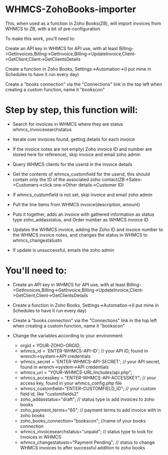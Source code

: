 # WHMCS-ZohoBooks-importer
This, when used as a function in Zoho Books(ZB), will import invoices from WHMCS to ZB, with a bit of pre-configuration.

To make this work, you'll need to:

Create an API key in WHMCS for API use, with at least Billing->GetInvoices,Billing->GetInvoice,Billing->UpdateInvoice,Client->GetClient,Client->GetClientsDetails

Create a function in Zoho Books, Settings->Automation->(I put mine in Schedules to have it run every day)

Create a "books connection" via the "Connections" link in the top left when creating a custom function, name it "bookscon"

# Step by step, this function will:
  * Search for invoices in WHMCS where they are status whmcs_invoicesearchstatus
  
  * Iterate over invoices found, getting details for each invoice
  
  * If the invoice notes are not empty( Zoho invoice ID and number are stored here for reference), skip invoice and email zoho admin
  
  * Query WHMCS clients for the userid in the invoice details
  
 *  Get the contents of whmcs_customfield for the userid, this should contain only the ID of the associated zoho contact(ZB->Sales->Customers->click one->Other details->Customer ID)
  
  * If whmcs_customfield is not set, skip invoice and email zoho admin
  
  * Pull the line items from WHMCS invoice(description, amount)
  
  * Puts it together, adds an invoice with gathered information as status type zoho_addasstatus, and Order number as WHMCS invoice ID
  
  * Updates the WHMCS invoice, adding the Zoho ID and invoice number to the WHMCS invoice notes, and changes the status in WHMCS to whmcs_changestatusto
  
  * If update is unsuccessful, emails the zoho admin
  
# You'll need to:
* Create an API key in WHMCS for API use, with at least Billing->GetInvoices,Billing->GetInvoice,Billing->UpdateInvoice,Client->GetClient,Client->GetClientsDetails

* Create a function in Zoho Books, Settings->Automation->(I put mine in Schedules to have it run every day)

* Create a "books connection" via the "Connections" link in the top left when creating a custom function, name it "bookscon"

* Change the variables according to your environment:
  * orgid = YOUR-ZOHO-ORGID;
  * whmcs_id = 'ENTER-WHMCS-API-ID'; // your API ID, found in wrench->system->API credentials
  * whmcs_secret = 'ENTER-WHMCS-API-SECRET'; // your API secret, found in wrench->system->API credentials
  * whmcs_url = "YOUR-WHMCS-URL/includes/api.php";
  * whmcs_accesskey = "ENTER-WHMCS-API-ACCESSKEY"; // your access key, found in your whmcs_config.php file
  * whmcs_customfield="ENTER-CUSTOMFIELD_ID"; // your custom field id, like "customfields2"
  * zoho_addasstatus="draft"; // status type to add invoices to zoho books
  * zoho_payment_terms="60"; // payment terms to add invoice with in zoho books
  * zoho_books_connection="bookscon"; //name of your books connection
  * whmcs_invoicesearchstatus="unpaid"; // status type to look for invoices in WHMCS
  * whmcs_changestatusto="Payment Pending"; // status to change WHMCS invoices to after successful addition to zoho books
